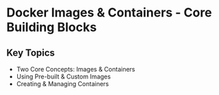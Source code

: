 # Docker Images & Containers - Core Building Blocks

## Key Topics

- Two Core Concepts: Images & Containers
- Using Pre-built & Custom Images
- Creating & Managing Containers

